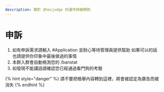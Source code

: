 ```yaml
---
description: 關於 @hexjudge 的運作詳細規則
---
```


# 申訴

1. 如有申訴需求請輸入 \#Application 並耐心等待管理員提供幫助 如果可以的話也請提供你印象中最後做過的事情
2. 本群入群會自動檢測您的 /banstat
3. 如發現不能講話請確認您已經通過看門狗的考驗

{% hint style="danger" %}
請不要把檢舉內容轉到這裡，將會被認定為廣告而被消失
{% endhint %}

## 

